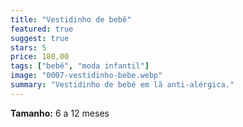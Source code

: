 ```yaml
---
title: "Vestidinho de bebê"
featured: true
suggest: true
stars: 5
price: 180,00
tags: ["bebê", "moda infantil"]
image: "0007-vestidinho-bebe.webp"
summary: "Vestidinho de bebê em lã anti-alérgica."
---
```


**Tamanho:** 6 a 12 meses  

